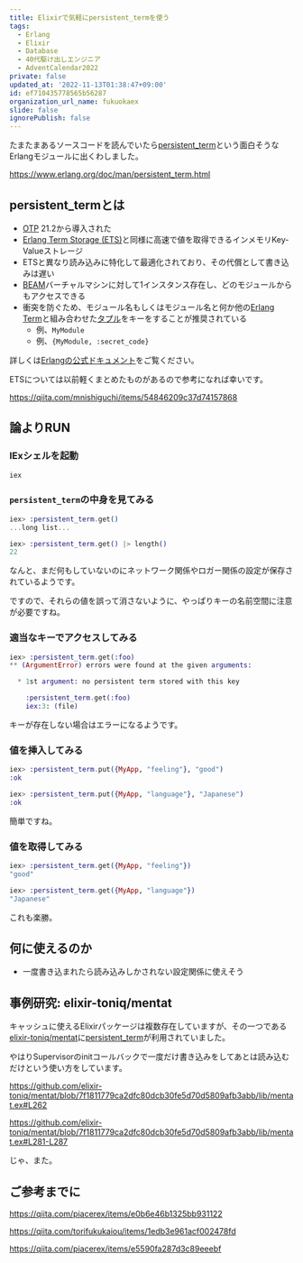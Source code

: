 ```yaml
---
title: Elixirで気軽にpersistent_termを使う
tags:
  - Erlang
  - Elixir
  - Database
  - 40代駆け出しエンジニア
  - AdventCalendar2022
private: false
updated_at: '2022-11-13T01:38:47+09:00'
id: ef710435778565b56287
organization_url_name: fukuokaex
slide: false
ignorePublish: false
---
```

たまたまあるソースコードを読んでいたら[persistent_term]という面白そうなErlangモジュールに出くわしました。

https://www.erlang.org/doc/man/persistent_term.html

## persistent_termとは

- [OTP] 21.2から導入された
- [Erlang Term Storage (ETS)][ets]と同様に高速で値を取得できるインメモリKey-Valueストレージ
- ETSと異なり読み込みに特化して最適化されており、その代償として書き込みは遅い
- [BEAM]バーチャルマシンに対して1インスタンス存在し、どのモジュールからもアクセスできる
- 衝突を防ぐため、モジュール名もしくはモジュール名と何か他の[Erlang Term][term]と組み合わせた[タプル][tuple]をキーをすることが推奨されている
  - 例、`MyModule`
  - 例、`{MyModule, :secret_code}`

詳しくは[Erlangの公式ドキュメント][persistent_term]をご覧ください。


ETSについては以前軽くまとめたものがあるので参考になれば幸いです。

https://qiita.com/mnishiguchi/items/54846209c37d74157868

## 論よりRUN

### IExシェルを起動

```bash
iex
```

### `persistent_term`の中身を見てみる

```elixir
iex> :persistent_term.get()
...long list...

iex> :persistent_term.get() |> length()
22
```

なんと、まだ何もしていないのにネットワーク関係やロガー関係の設定が保存されているようです。

ですので、それらの値を誤って消さないように、やっぱりキーの名前空間に注意が必要ですね。

### 適当なキーでアクセスしてみる

```elixir
iex> :persistent_term.get(:foo)
** (ArgumentError) errors were found at the given arguments:

  * 1st argument: no persistent term stored with this key

    :persistent_term.get(:foo)
    iex:3: (file)
```

キーが存在しない場合はエラーになるようです。

### 値を挿入してみる


```elixir
iex> :persistent_term.put({MyApp, "feeling"}, "good")
:ok

iex> :persistent_term.put({MyApp, "language"}, "Japanese")
:ok
```

簡単ですね。

### 値を取得してみる


```elixir
iex> :persistent_term.get({MyApp, "feeling"})
"good"

iex> :persistent_term.get({MyApp, "language"})
"Japanese"
```

これも楽勝。

## 何に使えるのか
- 一度書き込まれたら読み込みしかされない設定関係に使えそう

## 事例研究: elixir-toniq/mentat

キャッシュに使えるElixirパッケージは複数存在していますが、その一つである[elixir-toniq/mentat]に[persistent_term]が利用されていました。

やはりSupervisorのinitコールバックで一度だけ書き込みをしてあとは読み込むだけという使い方をしています。

https://github.com/elixir-toniq/mentat/blob/7f1811779ca2dfc80dcb30fe5d70d5809afb3abb/lib/mentat.ex#L262

https://github.com/elixir-toniq/mentat/blob/7f1811779ca2dfc80dcb30fe5d70d5809afb3abb/lib/mentat.ex#L281-L287

[ets]: https://www.erlang.org/doc/man/ets.html
[persistent_term]: https://www.erlang.org/doc/man/persistent_term.html
[elixir-toniq/mentat]: https://github.com/elixir-toniq/mentat
[term]: https://www.erlang.org/doc/reference_manual/data_types.html
[tuple]: https://hexdocs.pm/elixir/Tuple.html
[BEAM]: https://en.wikipedia.org/wiki/BEAM_(Erlang_virtual_machine)
[OTP]: https://en.wikipedia.org/wiki/Open_Telecom_Platform

じゃ、また。

## ご参考までに

https://qiita.com/piacerex/items/e0b6e46b1325bb931122

https://qiita.com/torifukukaiou/items/1edb3e961acf002478fd

https://qiita.com/piacerex/items/e5590fa287d3c89eeebf
